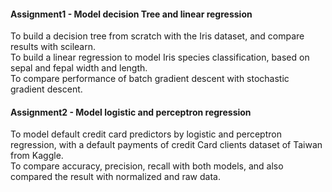 #### Assignment1 - Model decision Tree and linear regression
To build a decision tree from scratch with the Iris dataset, and compare results with scilearn.<br>
To build a linear regression to model Iris species classification, based on sepal and fepal width and length.<br>
To compare performance of batch gradient descent with stochastic gradient descent.<br>

#### Assignment2 - Model logistic and perceptron regression
To model default credit card predictors by logistic and perceptron regression, with a default payments of credit Card clients dataset of Taiwan from Kaggle. <br>
To compare accuracy, precision, recall with both models, and also compared the result with normalized and raw data.  
